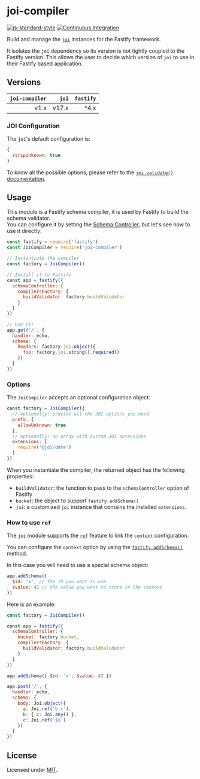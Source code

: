 # joi-compiler

[![js-standard-style](https://img.shields.io/badge/code%20style-standard-brightgreen.svg?style=flat)](http://standardjs.com/)
[![Continuous Integration](https://github.com/fastify/ajv-compiler/workflows/Continuous%20Integration/badge.svg)](https://github.com/fastify/ajv-compiler/actions/workflows/ci.yml)

Build and manage the [`joi`](https://joi.dev/) instances for the Fastify framework.

It isolates the `joi` dependency so its version is not tightly coupled to the Fastify version.
This allows the user to decide which version of `joi` to use in their Fastify based application.


## Versions

| `joi-compiler` | `joi` | `fastify` |
|---------------:|------:|----------:|
|           v1.x | v17.x |      ^4.x |


### JOI Configuration

The `joi`'s default configuration is:

```js
{
  stripUnknown: true
}
```

To know all the possible options, please refer to the [`joi.validate()` documentation](https://joi.dev/api/?v=17.7.0#anyvalidatevalue-options).


## Usage

This module is a Fastify schema compiler, it is used by Fastify to build the schema validator.  
You can configure it by setting the [Schema Controller](https://www.fastify.io/docs/latest/Reference/Server/#schemacontroller), but let's see how to use it directly:

```js
const fastify = require('fastify')
const JoiCompiler = require('joi-compiler')

// Instantiate the compiler
const factory = JoiCompiler()

// Install it to Fastify
const app = fastify({
  schemaController: {
    compilersFactory: {
      buildValidator: factory.buildValidator
    }
  }
})

// Use it!
app.get('/', {
  handler: echo,
  schema: {
    headers: factory.joi.object({
      foo: factory.joi.string().required()
    })
  }
})
```

### Options

The `JoiCompiler` accepts an optional configuration object:

```js
const factory = JoiCompiler({
  // optionally: provide all the JOI options you need
  prefs: {
    allowUnknown: true
  },
  // optionally: an array with custom JOI extensions
  extensions: [
    require('@joi/date')
  ]
})
```

When you instantiate the compiler, the returned object has the following properties:

- `buildValidator`: the function to pass to the `schemaController` option of Fastify
- `bucket`: the object to support `fastify.addSchema()`
- `joi`: a customized `joi` instance that contains the installed `extensions`.


### How to use `ref`

The `joi` module supports the [`ref`](https://joi.dev/api/?v=17.7.0#refkey-options) feature to link the `context` configuration.

You can configure the `context` option by using the [`fastify.addSchema()`](https://www.fastify.io/docs/latest/Reference/Server/#addschema) method.

In this case you will need to use a special schema object:

```js
app.addSchema({
  $id: 'x', // the ID you want to use
  $value: 42 // the value you want to store in the context
})
```

Here is an example:

```js
const factory = JoiCompiler()

const app = fastify({
  schemaController: {
    bucket: factory.bucket,
    compilersFactory: {
      buildValidator: factory.buildValidator
    }
  }
})

app.addSchema({ $id: 'x', $value: 42 })

app.post('/', {
  handler: echo,
  schema: {
    body: Joi.object({
      a: Joi.ref('b.c'),
      b: { c: Joi.any() },
      c: Joi.ref('$x')
    })
  }
})
```


## License

Licensed under [MIT](./LICENSE).
